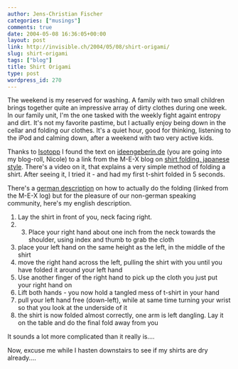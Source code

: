 ```yaml
---
author: Jens-Christian Fischer
categories: ["musings"]
comments: true
date: 2004-05-08 16:36:05+00:00
layout: post
link: http://invisible.ch/2004/05/08/shirt-origami/
slug: shirt-origami
tags: ["blog"]
title: Shirt Origami
type: post
wordpress_id: 270
---
```


The weekend is my reserved for washing. A family with two small children brings together quite an impressive array of dirty clothes during one week. In our family unit, I'm the one tasked with the weekly fight againt entropy and dirt. It's not my favorite pastime, but I actually enjoy being down in the cellar and folding our clothes. It's a quiet hour, good for thinking, listening to the iPod and calming down, after a weekend with two very active kids.

Thanks to [Isotopp]( ) I found the text on [ideengeberin.de](http://ideengeberin.de/blog/artikel-17.html) (you are going into my blog-roll, Nicole) to a link from the M-E-X blog on [shirt folding, japanese style](http://www.m-e-x.de/blog/archive/001712.html). There's a video on it, that explains a very simple method of folding a shirt. After seeing it, I tried it - and had my first t-shirt folded in 5 seconds.

There's a [german description](http://beissholz.de/pivot/artikel-368.html#body) on how to actually do the folding (linked from the M-E-X log) but for the pleasure of our non-german speaking community, here's my english description.



  1. Lay the shirt in front of you, neck facing right.
  2.   3. Place your right hand about one inch from the neck towards the shoulder, using index and thumb to grab the cloth
  4. place your left hand on the same height as the left, in the middle of the shirt
  5. move the right hand across the left, pulling the shirt with you until you have folded it around your left hand
  6. Use another finger of the right hand to pick up the cloth you just put your right hand on
  7. Lift both hands - you now hold a tangled mess of t-shirt in your hand
  8. pull your left hand free (down-left), while at same time turning your wrist so that you look at the underside of it
  9. the shirt is now folded almost correctly, one arm is left dangling. Lay it on the table and do the final fold away from you

It sounds a lot more complicated than it really is....

Now, excuse me while I hasten downstairs to see if my shirts are dry already....
